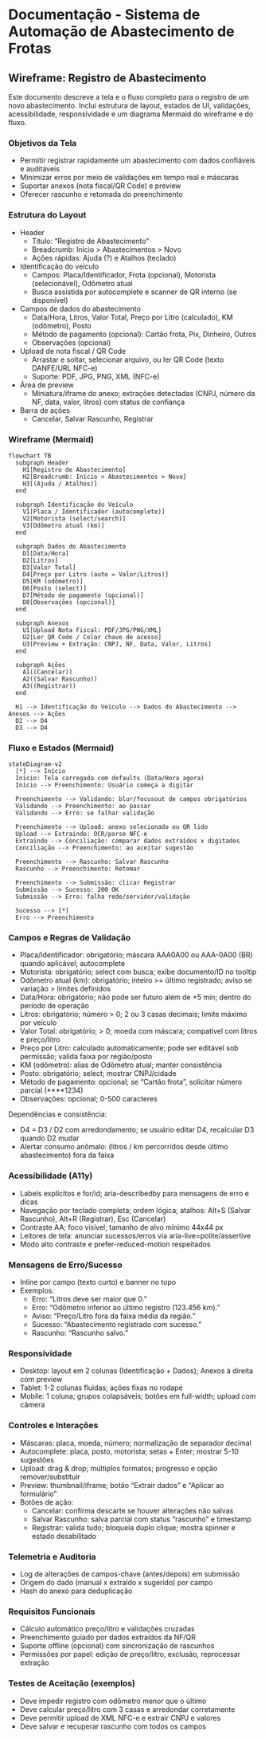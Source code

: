 # Documentação - Sistema de Automação de Abastecimento de Frotas

## Wireframe: Registro de Abastecimento

Este documento descreve a tela e o fluxo completo para o registro de um novo abastecimento. Inclui estrutura de layout, estados de UI, validações, acessibilidade, responsividade e um diagrama Mermaid do wireframe e do fluxo.

### Objetivos da Tela
- Permitir registrar rapidamente um abastecimento com dados confiáveis e auditáveis
- Minimizar erros por meio de validações em tempo real e máscaras
- Suportar anexos (nota fiscal/QR Code) e preview
- Oferecer rascunho e retomada do preenchimento

### Estrutura do Layout
- Header
  - Título: “Registro de Abastecimento”
  - Breadcrumb: Início > Abastecimentos > Novo
  - Ações rápidas: Ajuda (?) e Atalhos (teclado)
- Identificação do veículo
  - Campos: Placa/Identificador, Frota (opcional), Motorista (selecionável), Odômetro atual
  - Busca assistida por autocomplete e scanner de QR interno (se disponível)
- Campos de dados do abastecimento
  - Data/Hora, Litros, Valor Total, Preço por Litro (calculado), KM (odômetro), Posto
  - Método de pagamento (opcional): Cartão frota, Pix, Dinheiro, Outros
  - Observações (opcional)
- Upload de nota fiscal / QR Code
  - Arrastar e soltar, selecionar arquivo, ou ler QR Code (texto DANFE/URL NFC-e)
  - Suporte: PDF, JPG, PNG, XML (NFC-e)
- Área de preview
  - Miniatura/iframe do anexo; extrações detectadas (CNPJ, número da NF, data, valor, litros) com status de confiança
- Barra de ações
  - Cancelar, Salvar Rascunho, Registrar

### Wireframe (Mermaid)
```mermaid
flowchart TB
  subgraph Header
    H1[Registro de Abastecimento]
    H2[Breadcrumb: Início > Abastecimentos > Novo]
    H3[(Ajuda / Atalhos)]
  end

  subgraph Identificação do Veículo
    V1[Placa / Identificador (autocomplete)]
    V2[Motorista (select/search)]
    V3[Odômetro atual (km)]
  end

  subgraph Dados do Abastecimento
    D1[Data/Hora]
    D2[Litros]
    D3[Valor Total]
    D4[Preço por Litro (auto = Valor/Litros)]
    D5[KM (odômetro)]
    D6[Posto (select)]
    D7[Método de pagamento (opcional)]
    D8[Observações (opcional)]
  end

  subgraph Anexos
    U1[Upload Nota Fiscal: PDF/JPG/PNG/XML]
    U2[Ler QR Code / Colar chave de acesso]
    U3[Preview + Extração: CNPJ, NF, Data, Valor, Litros]
  end

  subgraph Ações
    A1((Cancelar))
    A2((Salvar Rascunho))
    A3((Registrar))
  end

  H1 --> Identificação do Veículo --> Dados do Abastecimento --> Anexos --> Ações
  D2 --> D4
  D3 --> D4
```

### Fluxo e Estados (Mermaid)
```mermaid
stateDiagram-v2
  [*] --> Início
  Início: Tela carregada com defaults (Data/Hora agora)
  Início --> Preenchimento: Usuário começa a digitar

  Preenchimento --> Validando: blur/focusout de campos obrigatórios
  Validando --> Preenchimento: ao passar
  Validando --> Erro: se falhar validação

  Preenchimento --> Upload: anexo selecionado ou QR lido
  Upload --> Extraindo: OCR/parse NFC-e
  Extraindo --> Conciliação: comparar dados extraídos x digitados
  Conciliação --> Preenchimento: ao aceitar sugestão

  Preenchimento --> Rascunho: Salvar Rascunho
  Rascunho --> Preenchimento: Retomar

  Preenchimento --> Submissão: clicar Registrar
  Submissão --> Sucesso: 200 OK
  Submissão --> Erro: falha rede/servidor/validação

  Sucesso --> [*]
  Erro --> Preenchimento
```

### Campos e Regras de Validação
- Placa/Identificador: obrigatório; máscara AAA0A00 ou AAA-0A00 (BR) quando aplicável; autocomplete
- Motorista: obrigatório; select com busca; exibe documento/ID no tooltip
- Odômetro atual (km): obrigatório; inteiro >= último registrado; aviso se variação > limites definidos
- Data/Hora: obrigatório; não pode ser futuro além de +5 min; dentro do período de operação
- Litros: obrigatório; número > 0; 2 ou 3 casas decimais; limite máximo por veículo
- Valor Total: obrigatório; > 0; moeda com máscara; compatível com litros e preço/litro
- Preço por Litro: calculado automaticamente; pode ser editável sob permissão; valida faixa por região/posto
- KM (odômetro): alias de Odômetro atual; manter consistência
- Posto: obrigatório; select; mostrar CNPJ/cidade
- Método de pagamento: opcional; se “Cartão frota”, solicitar número parcial (****1234)
- Observações: opcional; 0-500 caracteres

Dependências e consistência:
- D4 = D3 / D2 com arredondamento; se usuário editar D4, recalcular D3 quando D2 mudar
- Alertar consumo anômalo: (litros / km percorridos desde último abastecimento) fora da faixa

### Acessibilidade (A11y)
- Labels explícitos e for/id; aria-describedby para mensagens de erro e dicas
- Navegação por teclado completa; ordem lógica; atalhos: Alt+S (Salvar Rascunho), Alt+R (Registrar), Esc (Cancelar)
- Contraste AA; foco visível; tamanho de alvo mínimo 44x44 px
- Leitores de tela: anunciar sucessos/erros via aria-live=polite/assertive
- Modo alto contraste e prefer-reduced-motion respeitados

### Mensagens de Erro/Sucesso
- Inline por campo (texto curto) e banner no topo
- Exemplos:
  - Erro: “Litros deve ser maior que 0.”
  - Erro: “Odômetro inferior ao último registro (123.456 km).”
  - Aviso: “Preço/Litro fora da faixa média da região.”
  - Sucesso: “Abastecimento registrado com sucesso.”
  - Rascunho: “Rascunho salvo.”

### Responsividade
- Desktop: layout em 2 colunas (Identificação + Dados); Anexos à direita com preview
- Tablet: 1-2 colunas fluidas; ações fixas no rodapé
- Mobile: 1 coluna; grupos colapsáveis; botões em full-width; upload com câmera

### Controles e Interações
- Máscaras: placa, moeda, número; normalização de separador decimal
- Autocomplete: placa, posto, motorista; setas + Enter; mostrar 5-10 sugestões
- Upload: drag & drop; múltiplos formatos; progresso e opção remover/substituir
- Preview: thumbnail/iframe; botão “Extrair dados” e “Aplicar ao formulário”
- Botões de ação:
  - Cancelar: confirma descarte se houver alterações não salvas
  - Salvar Rascunho: salva parcial com status “rascunho” e timestamp
  - Registrar: valida tudo; bloqueia duplo clique; mostra spinner e estado desabilitado

### Telemetria e Auditoria
- Log de alterações de campos-chave (antes/depois) em submissão
- Origem do dado (manual x extraído x sugerido) por campo
- Hash do anexo para deduplicação

### Requisitos Funcionais
- Cálculo automático preço/litro e validações cruzadas
- Preenchimento guiado por dados extraídos da NF/QR
- Suporte offline (opcional) com sincronização de rascunhos
- Permissões por papel: edição de preço/litro, exclusão, reprocessar extração

### Testes de Aceitação (exemplos)
- Deve impedir registro com odômetro menor que o último
- Deve calcular preço/litro com 3 casas e arredondar corretamente
- Deve permitir upload de XML NFC-e e extrair CNPJ e valores
- Deve salvar e recuperar rascunho com todos os campos
